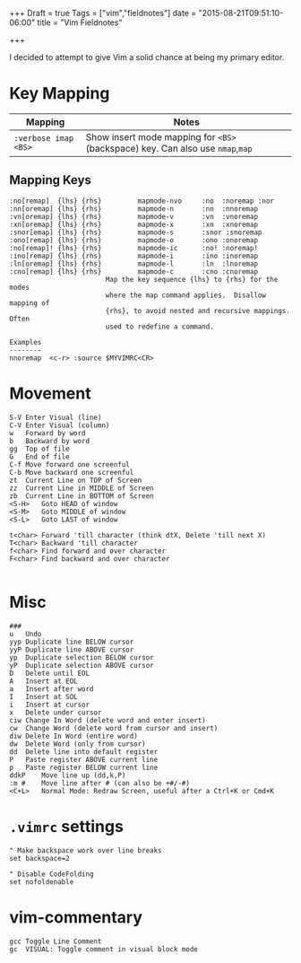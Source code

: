 +++
Draft = true
Tags = ["vim","fieldnotes"]
date = "2015-08-21T09:51:10-06:00"
title = "Vim Fieldnotes"

+++

I decided to attempt to give Vim a solid chance at being my primary editor.
<!--more-->
# Key Mapping
| Mapping              | Notes                                                                           |
| ------               | -----                                                                           |
| `:verbose imap <BS>` | Show insert mode mapping for `<BS>` (backspace) key.  Can also use `nmap`,`map` |

## Mapping Keys
~~~
:no[remap]  {lhs} {rhs}         mapmode-nvo     :no  :noremap :nor
:nn[oremap] {lhs} {rhs}         mapmode-n       :nn  :nnoremap
:vn[oremap] {lhs} {rhs}         mapmode-v       :vn  :vnoremap
:xn[oremap] {lhs} {rhs}         mapmode-x       :xn  :xnoremap
:snor[emap] {lhs} {rhs}         mapmode-s       :snor :snoremap
:ono[remap] {lhs} {rhs}         mapmode-o       :ono :onoremap
:no[remap]! {lhs} {rhs}         mapmode-ic      :no! :noremap!
:ino[remap] {lhs} {rhs}         mapmode-i       :ino :inoremap
:ln[oremap] {lhs} {rhs}         mapmode-l       :ln  :lnoremap
:cno[remap] {lhs} {rhs}         mapmode-c       :cno :cnoremap
                        Map the key sequence {lhs} to {rhs} for the modes
                        where the map command applies.  Disallow mapping of
                        {rhs}, to avoid nested and recursive mappings.  Often
                        used to redefine a command.

Examples
--------
nnoremap  <c-r> :source $MYVIMRC<CR>
~~~

# Movement
~~~
S-V	Enter Visual (line)
C-V	Enter Visual (column)
w	Forward by word
b	Backward by word
gg	Top of file
G	End of file
C-f	Move forward one screenful
C-b	Move backward one screenful
zt	Current Line on TOP of Screen
zz	Current Line in MIDDLE of Screen
zb	Current Line in BOTTOM of Screen
<S-H>	Goto HEAD of window
<S-M>	Goto MIDDLE of window
<S-L>	Goto LAST of window

t<char>	Forward 'till character (think dtX, Delete 'till next X)
T<char> Backward 'till character
f<char> Find forward and over character
F<char> Find backward and over character


~~~

# Misc
~~~
###
u	Undo
yyp	Duplicate line BELOW cursor
yyP	Duplicate line ABOVE cursor
yp	Duplicate selection BELOW cursor
yP	Duplicate selection ABOVE cursor
D	Delete until EOL
A	Insert at EOL
a	Insert after word
I	Insert at SOL
i	Insert at cursor
x	Delete under cursor
ciw	Change In Word (delete word and enter insert)
cw	Change Word (delete word from cursor and insert)
diw	Delete In Word (entire word)
dw	Delete Word (only from cursor)
dd	Delete line into default register
P	Paste register ABOVE current line
p	Paste register BELOW current line
ddkP	Move line up (dd,k,P)
:m #	Move line after # (can also be +#/-#)
<C+L>	Normal Mode: Redraw Screen, useful after a Ctrl+K or Cmd+K

~~~

# `.vimrc` settings
~~~
" Make backspace work over line breaks
set backspace=2

" Disable CodeFolding
set nofoldenable
~~~

# vim-commentary
~~~
gcc	Toggle Line Comment
gc	VISUAL: Toggle comment in visual block mode
~~~
